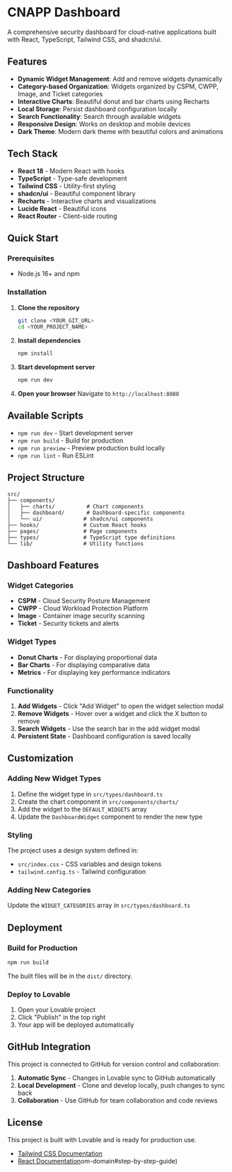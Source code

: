 # CNAPP Dashboard

A comprehensive security dashboard for cloud-native applications built with React, TypeScript, Tailwind CSS, and shadcn/ui.

## Features

- **Dynamic Widget Management**: Add and remove widgets dynamically
- **Category-based Organization**: Widgets organized by CSPM, CWPP, Image, and Ticket categories
- **Interactive Charts**: Beautiful donut and bar charts using Recharts
- **Local Storage**: Persist dashboard configuration locally
- **Search Functionality**: Search through available widgets
- **Responsive Design**: Works on desktop and mobile devices
- **Dark Theme**: Modern dark theme with beautiful colors and animations

## Tech Stack

- **React 18** - Modern React with hooks
- **TypeScript** - Type-safe development
- **Tailwind CSS** - Utility-first styling
- **shadcn/ui** - Beautiful component library
- **Recharts** - Interactive charts and visualizations
- **Lucide React** - Beautiful icons
- **React Router** - Client-side routing

## Quick Start

### Prerequisites

- Node.js 16+ and npm

### Installation

1. **Clone the repository**
   ```bash
   git clone <YOUR_GIT_URL>
   cd <YOUR_PROJECT_NAME>
   ```

2. **Install dependencies**
   ```bash
   npm install
   ```

3. **Start development server**
   ```bash
   npm run dev
   ```

4. **Open your browser**
   Navigate to `http://localhost:8080`

## Available Scripts

- `npm run dev` - Start development server
- `npm run build` - Build for production
- `npm run preview` - Preview production build locally
- `npm run lint` - Run ESLint

## Project Structure

```
src/
├── components/
│   ├── charts/          # Chart components
│   ├── dashboard/       # Dashboard-specific components
│   └── ui/             # shadcn/ui components
├── hooks/              # Custom React hooks
├── pages/              # Page components
├── types/              # TypeScript type definitions
└── lib/                # Utility functions
```

## Dashboard Features

### Widget Categories

- **CSPM** - Cloud Security Posture Management
- **CWPP** - Cloud Workload Protection Platform  
- **Image** - Container image security scanning
- **Ticket** - Security tickets and alerts

### Widget Types

- **Donut Charts** - For displaying proportional data
- **Bar Charts** - For displaying comparative data
- **Metrics** - For displaying key performance indicators

### Functionality

1. **Add Widgets** - Click "Add Widget" to open the widget selection modal
2. **Remove Widgets** - Hover over a widget and click the X button to remove
3. **Search Widgets** - Use the search bar in the add widget modal
4. **Persistent State** - Dashboard configuration is saved locally

## Customization

### Adding New Widget Types

1. Define the widget type in `src/types/dashboard.ts`
2. Create the chart component in `src/components/charts/`
3. Add the widget to the `DEFAULT_WIDGETS` array
4. Update the `DashboardWidget` component to render the new type

### Styling

The project uses a design system defined in:
- `src/index.css` - CSS variables and design tokens
- `tailwind.config.ts` - Tailwind configuration

### Adding New Categories

Update the `WIDGET_CATEGORIES` array in `src/types/dashboard.ts`

## Deployment

### Build for Production

```bash
npm run build
```

The built files will be in the `dist/` directory.

### Deploy to Lovable

1. Open your Lovable project
2. Click "Publish" in the top right
3. Your app will be deployed automatically

## GitHub Integration

This project is connected to GitHub for version control and collaboration:

1. **Automatic Sync** - Changes in Lovable sync to GitHub automatically
2. **Local Development** - Clone and develop locally, push changes to sync back
3. **Collaboration** - Use GitHub for team collaboration and code reviews

## License

This project is built with Lovable and is ready for production use.


- [Tailwind CSS Documentation](https://tailwindcss.com/docs)
- [React Documentation](https://react.dev/)om-domain#step-by-step-guide)
